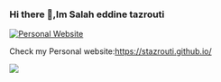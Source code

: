 ### Hi there 👋,Im Salah eddine tazrouti
[![Personal Website](https://img.shields.io/badge/Personal%20Website-%23161719.svg?logo=GitHub&logoColor=white)](https://www.stazrouti.hithub.io)
<!--[![LinkedIn](https://img.shields.io/badge/LinkedIn-%230077B5.svg?logo=linkedin&logoColor=white)](https://linkedin.com/in/oussama-mimouni-93bb56252) [![Medium](https://img.shields.io/badge/Medium-12100E?logo=medium&logoColor=white)](https://medium.com/@@omimouni33) [![Twitter](https://img.shields.io/badge/Twitter-%231DA1F2.svg?logo=Twitter&logoColor=white)](https://twitter.com/@ouss_pp) -->
Check my Personal website:https://stazrouti.github.io/

![](https://github-readme-stats.vercel.app/api/top-langs/?username=stazrouti&theme=dark&hide_border=false&include_all_commits=false&count_private=false&layout=compact)
<!--
**stazrouti/stazrouti** is a ✨ _special_ ✨ repository because its `README.md` (this file) appears on your GitHub profile.

Here are some ideas to get you started:

- 🔭 I’m currently working on ...
- 🌱 I’m currently learning ...
- 👯 I’m looking to collaborate on ...
- 🤔 I’m looking for help with ...
- 💬 Ask me about ...
- 📫 How to reach me: ...
- 😄 Pronouns: ...
- ⚡ Fun fact: ...
-->
